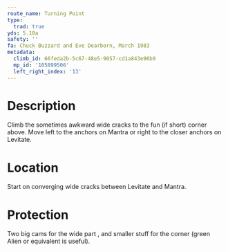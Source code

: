 ```yaml
---
route_name: Turning Point
type:
  trad: true
yds: 5.10a
safety: ''
fa: Chuck Buzzard and Eve Dearborn, March 1983
metadata:
  climb_id: 66feda2b-5c67-48e5-9057-cd1a843e96b9
  mp_id: '105899506'
  left_right_index: '13'
---
```

# Description
Climb the sometimes awkward wide cracks to the fun (if short) corner above. Move left to the anchors on Mantra or right to the closer anchors on Levitate.

# Location
Start on converging wide cracks between Levitate and Mantra.

# Protection
Two big cams for the wide part , and smaller stuff for the corner (green Alien or equivalent is useful).
